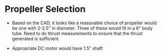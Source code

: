 # Propeller Selection

- Based on the CAD, it looks like a reasonable choice of propeller would be one with 2-2.5" in diameter. Three of these would fit in a 6" body tube. Need to do thrust measurements to ensure that the thrust generated is sufficient.

- Appropriate DC motor would have 1.5" shaft
